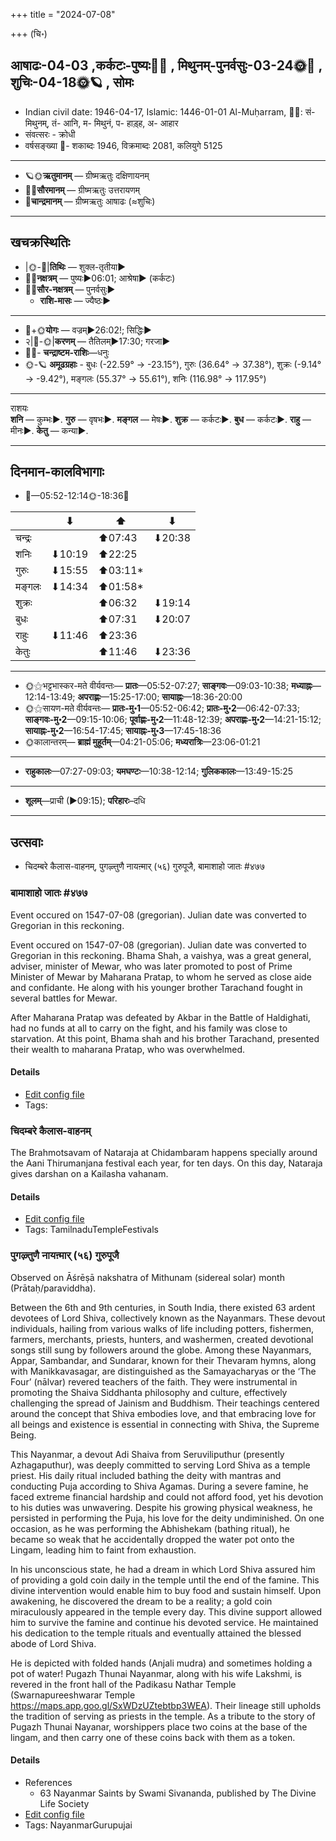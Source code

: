 +++
title = "2024-07-08"

+++
(चि॰)
## आषाढः-04-03  ,कर्कटः-पुष्यः🌛🌌  ,  मिथुनम्-पुनर्वसुः-03-24🌞🌌  ,  शुचिः-04-18🌞🪐  , सोमः
- Indian civil date: 1946-04-17, Islamic: 1446-01-01 Al-Muḥarram, 🌌🌞: सं- मिथुनम्, तं- आनि, म- मिथुनं, प- हाड़्ह, अ- आहार
- संवत्सरः - क्रोधी
- वर्षसङ्ख्या 🌛- शकाब्दः 1946, विक्रमाब्दः 2081, कलियुगे 5125
___________________
- 🪐🌞**ऋतुमानम्** — ग्रीष्मऋतुः दक्षिणायनम्
- 🌌🌞**सौरमानम्** — ग्रीष्मऋतुः उत्तरायणम्
- 🌛**चान्द्रमानम्** — ग्रीष्मऋतुः आषाढः (≈शुचिः)
___________________


## खचक्रस्थितिः
- |🌞-🌛|**तिथिः** — शुक्ल-तृतीया►  
- 🌌🌛**नक्षत्रम्** — पुष्यः►06:01; आश्रेषा► (कर्कटः)  
- 🌌🌞**सौर-नक्षत्रम्** — पुनर्वसुः►  
  - **राशि-मासः** — ज्यैष्ठः► 
___________________
- 🌛+🌞**योगः** — वज्रम्►26:02!; सिद्धिः►  
- २|🌛-🌞|**करणम्** — तैतिलम्►17:30; गरजा►  
- 🌌🌛- **चन्द्राष्टम-राशिः**—धनुः  
- 🌞-🪐 **अमूढग्रहाः** - बुधः (-22.59° → -23.15°), गुरुः (36.64° → 37.38°), शुक्रः (-9.14° → -9.42°), मङ्गलः (55.37° → 55.61°), शनिः (116.98° → 117.95°)
___________________
राशयः  
**शनि** — कुम्भः►. **गुरु** — वृषभः►. **मङ्गल** — मेषः►. **शुक्र** — कर्कटः►. **बुध** — कर्कटः►. **राहु** — मीनः►. **केतु** — कन्या►. 
___________________


## दिनमान-कालविभागाः
- 🌅—05:52-12:14🌞-18:36🌇  

|      |⬇     |⬆     |⬇     |
|------|-----|-----|------|
|चन्द्रः|     |⬆07:43 |⬇20:38 |
|शनिः   |⬇10:19 |⬆22:25 |     |
|गुरुः  |⬇15:55 |⬆03:11*|     |
|मङ्गलः |⬇14:34 |⬆01:58*|     |
|शुक्रः |     |⬆06:32 |⬇19:14 |
|बुधः   |     |⬆07:31 |⬇20:07 |
|राहुः  |⬇11:46 |⬆23:36 |     |
|केतुः  |     |⬆11:46 |⬇23:36 |
___________________
- 🌞⚝भट्टभास्कर-मते वीर्यवन्तः— **प्रातः**—05:52-07:27; **साङ्गवः**—09:03-10:38; **मध्याह्नः**—12:14-13:49; **अपराह्णः**—15:25-17:00; **सायाह्नः**—18:36-20:00  
- 🌞⚝सायण-मते वीर्यवन्तः— **प्रातः-मु॰1**—05:52-06:42; **प्रातः-मु॰2**—06:42-07:33; **साङ्गवः-मु॰2**—09:15-10:06; **पूर्वाह्णः-मु॰2**—11:48-12:39; **अपराह्णः-मु॰2**—14:21-15:12; **सायाह्नः-मु॰2**—16:54-17:45; **सायाह्नः-मु॰3**—17:45-18:36  
- 🌞कालान्तरम्— **ब्राह्मं मुहूर्तम्**—04:21-05:06; **मध्यरात्रिः**—23:06-01:21  
___________________
- **राहुकालः**—07:27-09:03; **यमघण्टः**—10:38-12:14; **गुलिककालः**—13:49-15:25  
___________________
- **शूलम्**—प्राची (►09:15); **परिहारः**–दधि  
___________________

## उत्सवाः
- चिदम्बरे कैलास-वाहनम्, पुगऴ्त्तुणै नायऩ्मार् (५६) गुरुपूजै, बामाशाहो जातः #४७७
### बामाशाहो जातः #४७७

Event occured on 1547-07-08 (gregorian). Julian date was converted to Gregorian in this reckoning. 

Event occured on 1547-07-08 (gregorian). Julian date was converted to Gregorian in this reckoning. Bhama Shah, a vaishya, was a great general, adviser, minister of Mewar, who was later promoted to post of Prime Minister of Mewar by Maharana Pratap, to whom he served as close aide and confidante. He along with his younger brother Tarachand fought in several battles for Mewar.

After Maharana Pratap was defeated by Akbar in the Battle of Haldighati, had no funds at all to carry on the fight, and his family was close to starvation. At this point, Bhama shah and his brother Tarachand, presented their wealth to maharana Pratap, who was overwhelmed.

#### Details
- [Edit config file](https://github.com/jyotisham/adyatithi/blob/master/mahApuruSha/xatra-later/julian/day/06/28/bAmAshAho_jAtaH.toml)
- Tags: 


### चिदम्बरे कैलास-वाहनम्



The Brahmotsavam of Nataraja at Chidambaram happens specially around the Aani Thirumanjana festival each year, for ten days. On this day, Nataraja gives darshan on a Kailasha vahanam.

#### Details
- [Edit config file](https://github.com/jyotisham/adyatithi/blob/master/temples/Tamil/relative_event/naTarAjar_An2i_tirumaJcan2am/offset__-3/cidambarE_kailAsa_vAhanam.toml)
- Tags: TamilnaduTempleFestivals


### पुगऴ्त्तुणै नायऩ्मार् (५६) गुरुपूजै

Observed on Āśrēṣā nakshatra of Mithunam (sidereal solar) month (Prātaḥ/paraviddha). 

Between the 6th and 9th centuries, in South India, there existed 63 ardent devotees of Lord Shiva, collectively known as the Nayanmars. These devout individuals, hailing from various walks of life including potters, fishermen, farmers, merchants, priests, hunters, and washermen, created devotional songs still sung by followers around the globe. Among these Nayanmars, Appar, Sambandar, and Sundarar, known for their Thevaram hymns, along with Manikkavasagar, are distinguished as the Samayacharyas or the ‘The Four’ (nālvar) revered teachers of the faith. They were instrumental in promoting the Shaiva Siddhanta philosophy and culture, effectively challenging the spread of Jainism and Buddhism. Their teachings centered around the concept that Shiva embodies love, and that embracing love for all beings and existence is essential in connecting with Shiva, the Supreme Being.

This Nayanmar, a devout Adi Shaiva from Seruviliputhur (presently Azhagaputhur), was deeply committed to serving Lord Shiva as a temple priest. His daily ritual included bathing the deity with mantras and conducting Puja according to Shiva Agamas. During a severe famine, he faced extreme financial hardship and could not afford food, yet his devotion to his duties was unwavering. Despite his growing physical weakness, he persisted in performing the Puja, his love for the deity undiminished. On one occasion, as he was performing the Abhishekam (bathing ritual), he became so weak that he accidentally dropped the water pot onto the Lingam, leading him to faint from exhaustion.

In his unconscious state, he had a dream in which Lord Shiva assured him of providing a gold coin daily in the temple until the end of the famine. This divine intervention would enable him to buy food and sustain himself. Upon awakening, he discovered the dream to be a reality; a gold coin miraculously appeared in the temple every day. This divine support allowed him to survive the famine and continue his devoted service. He maintained his dedication to the temple rituals and eventually attained the blessed abode of Lord Shiva.

He is depicted with folded hands (Anjali mudra) and sometimes holding a pot of water! Pugazh Thunai Nayanmar, along with his wife Lakshmi, is revered in the front hall of the Padikasu Nathar Temple (Swarnapureeshwarar Temple https://maps.app.goo.gl/SxWDzUZtebtbp3WEA). Their lineage still upholds the tradition of serving as priests in the temple. As a tribute to the story of Pugazh Thunai Nayanar, worshippers place two coins at the base of the lingam, and then carry one of these coins back with them as a token.

#### Details
- References
  - 63 Nayanmar Saints by Swami Sivananda, published by The Divine Life Society
- [Edit config file](https://github.com/jyotisham/adyatithi/blob/master/mahApuruSha/nAyanmAr/sidereal_solar_month/nakshatra/03/09/pugazhttuNai_nAyan2mAr_%2856%29_gurupUjai.toml)
- Tags: NayanmarGurupujai


